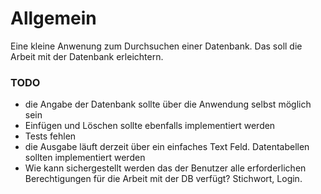 # Allgemein
Eine kleine Anwenung zum Durchsuchen einer Datenbank.
Das soll die Arbeit mit der Datenbank erleichtern.


### TODO
- die Angabe der Datenbank sollte über die Anwendung selbst möglich sein
- Einfügen und Löschen sollte ebenfalls implementiert werden
- Tests fehlen
- die Ausgabe läuft derzeit über ein einfaches Text Feld. Datentabellen sollten implementiert werden
- Wie kann sichergestellt werden das der Benutzer alle erforderlichen Berechtigungen für die Arbeit mit der DB verfügt? Stichwort, Login. 